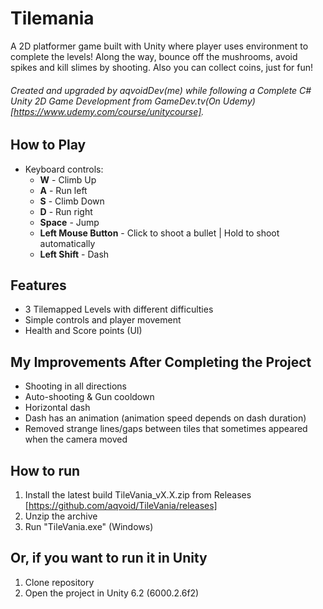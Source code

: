 # Tilemania
A 2D platformer game built with Unity where player uses environment to complete the levels! Along the way, bounce off the mushrooms, avoid spikes and kill slimes by shooting. Also you can collect coins, just for fun!

###### Created and upgraded by aqvoidDev(me) while following a Complete C# Unity 2D Game Development from GameDev.tv(On Udemy)[https://www.udemy.com/course/unitycourse].

## How to Play

- Keyboard controls:
  - **W** - Climb Up
  - **A** - Run left
  - **S** - Climb Down
  - **D** - Run right
  - **Space** - Jump
  - **Left Mouse Button** - Click to shoot a bullet | Hold to shoot automatically
  - **Left Shift** - Dash
    
## Features
- 3 Tilemapped Levels with different difficulties
- Simple controls and player movement
- Health and Score points (UI)

## My Improvements After Completing the Project
- Shooting in all directions
- Auto-shooting & Gun cooldown
- Horizontal dash
- Dash has an animation (animation speed depends on dash duration)
- Removed strange lines/gaps between tiles that sometimes appeared when the camera moved

## How to run
1. Install the latest build TileVania_vX.X.zip from Releases [https://github.com/aqvoid/TileVania/releases]
2. Unzip the archive
3. Run "TileVania.exe" (Windows)

## Or, if you want to run it in Unity
1. Clone repository
2. Open the project in Unity 6.2 (6000.2.6f2)
